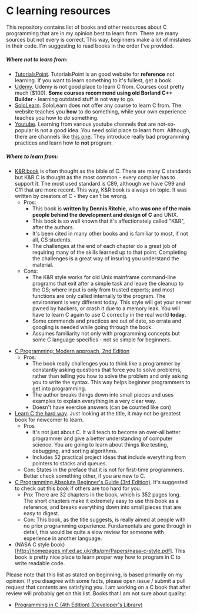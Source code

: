 # C learning resources
This repository contains list of books and other resources about C programming that are in my opinion best to learn from. There are many sources but not every is correct. This way, beginners make a lot of mistakes in their code. I'm suggesting to read books in the order I've provided.
##### Where **not** to learn from:
 - [TutorialsPoint](https://www.tutorialspoint.com/cprogramming/index.htm). TutorialsPoint is an good website for **reference** not learning. If you want to learn something to it's fullest, get a book.
 - [Udemy](https://www.udemy.com/c-programming-for-beginners/). Udemy is not good place to learn C from. Courses cost pretty much ($100). **Some courses recommend using old Borland C++ Builder** - learning outdated stuff is not way to go.
 - [SoloLearn](https://www.sololearn.com/). SoloLearn does not offer any course to learn C from. The website teaches you **how** to do something, while your own experience teaches you how to *do* something.
 - [Youtube](https://youtube.com/). Learning from various youtube channels that are not-so-popular is not a good idea. You need solid place to learn from. Although, there are channels like [this one](https://www.youtube.com/channel/UCzn6vAfspIcagLax1fck_jw). They introduce really bad programming practices and learn how to **not** program.
##### Where to learn from:
 - [K&R book](http://cs.indstate.edu/~cbasavaraj/cs559/the_c_programming_language_2.pdf) is often thought as the bible of C. There are many C standards but K&R C is thought as the most common - every compiler has to support it. The most used standard is C89, although we have C99 and C11 that are more recent. This way, K&R book is always on topic. It was written by creators of C - they can't be wrong.
   * Pros:
     * This book is **written by Dennis Ritchie**, who **was one of the main people behind the development and design of C** and UNIX.
     * This book is so well known that it's affectionately called "K&R", after the authors.
     * It's been cited in many other books and is familiar to most, if not all, CS students.
     * The challenges at the end of each chapter do a great job of requiring many of the skills learned up to that point. Completing the challenges is a great way of insuring you understand the material.
   * Cons:
     * The K&R style works for old Unix mainframe command-line programs that exit after a simple task and leave the cleanup to the OS; where input is only from trusted experts; and most functions are only called internally to the program. The environment is very different today. This style will get your server pwned by hackers, or crash it due to a memory leak. You will have to learn C again to use C correctly in the real world **today**.
     * Some commands and practices are out of date, so errata and googling is needed while going through the book.
     * Assumes familiarity not only with programming concepts but some C language specifics - not so simple for beginners.
 * [C Programming: Modern approach, 2nd Edition](https://www.amazon.com/C-Programming-Modern-Approach-2nd/dp/0393979504)
   * Pros:
     * The book really challenges you to think like a programmer by constantly asking questions that force you to solve problems, rather than telling you how to solve the problem and only asking you to write the syntax. This way helps beginner programmers to get into programming.
     * The author breaks things down into small pieces and uses examples to explain everything in a very clear way.
     * Doesn't have exercise answers (can be counted like con)
 * [Learn C the hard way](https://learncodethehardway.org/c/). Just looking at the title, it may not be greatest book for newcomer to learn.
   * Pros
     * It's not just about C. It will teach to become an over-all better programmer and give a better understanding of computer science. You are going to learn about things like testing, debugging, and sorting algorithms.
     * Includes 52 practical project ideas that include everything from pointers to stacks and queues.
   * Con: States in the preface that it is not for first-time programmers. Better check something other, if you are new to C.
 * [C Programming Absolute Beginner's Guide (3rd Edition)](https://www.amazon.com/Programming-Absolute-Beginners-Guide-3rd/dp/0789751984). It's suggested to check out this book if others are too hard for you.
   * Pro: There are 32 chapters in the book, which is 352 pages long. The short chapters make it extremely easy to use this book as a reference, and breaks everything down into small pieces that are easy to digest.
   * Con: This book, as the title suggests, is really aimed at people with no prior programming experience.
Fundamentals are gone through in detail, this would be quite a slow review for someone with experience in another language.
 * (NASA C style book)[http://homepages.inf.ed.ac.uk/dts/pm/Papers/nasa-c-style.pdf]. This book is pretty nice place to learn proper way how to program in C to write readable code.

Please note that this list as stated on beginning, is based primarily on my opinion. If you disagree with some facts, please open issue / submit a pull request that contents are satisfying you. I am working on a C book that after review will probably get on this list.
Books that I am not sure about quality:
 * [Programming in C (4th Edition) (Developer's Library)](https://www.amazon.com/Programming-C-4th-Developers-Library/dp/0321776410/ref=pd_bxgy_14_img_2?_encoding=UTF8&pd_rd_i=0321776410&pd_rd_r=F4EZTNWZYDBJA50CBXYE&pd_rd_w=ZihCY&pd_rd_wg=4ehaO&psc=1&refRID=F4EZTNWZYDBJA50CBXYE)
